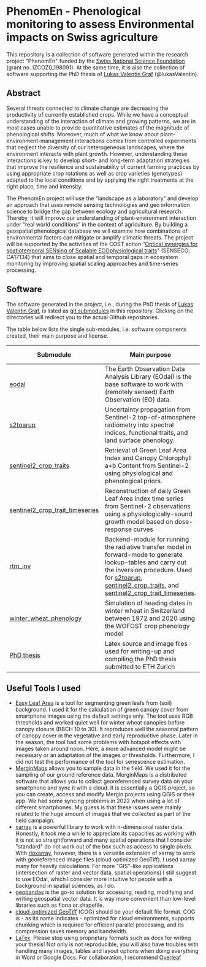 # PhenomEn - Phenological monitoring to assess Environmental impacts on Swiss agriculture

This repository is a collection of software generated within the research project "PhenomEn" funded by the [Swiss National Science Foundation](https://snf.ch/en/FKhU9kAtfXx7w9AI/page/home) (grant no. IZCOZ0_198091). At the same time, it is also the collection of software supporting the PhD thesis of [Lukas Valentin Graf](https://github.com/lukasValentin) (@lukasValentin).

## Abstract
Several threats connected to climate change are decreasing the productivity of currently established crops. While we have a conceptual understanding of the interaction of climate and growing patterns, we are in most cases unable to provide quantitative estimates of the magnitude of phenological shifts. Moreover, much of what we know about plant-environment-management interactions comes from controlled experiments that neglect the diversity of our heterogeneous landscapes, where the environment interacts with plant growth. However, understanding these interactions is key to develop short- and long-term adaptation strategies that improve the resilience and sustainability of current farming practices by using appropriate crop rotations as well as crop varieties (genotypes) adapted to the local conditions and by applying the right treatments at the right place, time and intensity.

The PhenomEn project will use the “landscape as a laboratory” and develop an approach that uses remote sensing technologies and geo information science to bridge the gap between ecology and agricultural research. Thereby, it will improve our understanding of plant-​environment interaction under “real world conditions” in the context of agriculture. By building a geospatial phenological database we will examine how combinations of environmental factors can mitigate or amplify climatic threats.
The project will be supported by the activities of the COST action “[Optical synergies for spatiotemporal SENsing of Scalable ECOphysiological traits](https://www.senseco.eu/)" (SENSECO; CA17134) that aims to close spatial and temporal gaps in ecosystem monitoring by improving spatial scaling approaches and time-​series processing.

## Software

The software generated in the project, i.e., during the PhD thesis of [Lukas Valentin Graf](https://github.com/lukasValentin), is listed as [git submodules](https://git-scm.com/book/en/v2/Git-Tools-Submodules) in this repository. Clicking on the directories will redirect you to the actual Github repositories.

The table below lists the single sub-modules, i.e. software components created, their main purpose and license.

| Submodule | Main purpose | Scientific Publication | License |
| --------- | ------------ | ---------------------- | ------- |
| [eodal](https://github.com/EOA-team/eodal) | The Earth Observation Data Analysis Library (EOdal) is the base software to work with (remotely sensed) Earth Observation (EO) data. | [Graf et al., 2022, COMPAG](https://doi.org/10.1016/j.compag.2022.107487) | [GPLv3](https://www.gnu.org/licenses/gpl-3.0.en.html) |
| [s2toarup](https://github.com/EOA-team/s2toarup) | Uncertainty propagation from Sentinel-2 top-of-atmosphere radiometry into spectral indices, functional traits, and land surface phenology. | [Graf et al., 2023, IEEE J-STARS](https://doi.org/10.1109/JSTARS.2023.3297713) | [GPLv3](https://www.gnu.org/licenses/gpl-3.0.en.html) |
| [sentinel2_crop_traits](https://github.com/EOA-team/sentinel2_crop_traits) | Retrieval of Green Leaf Area Index and Canopy Chlorophyll a+b Content from Sentinel-2 using physiological and phenological priors. | [Graf et al., 2023, RSE](https://doi.org/10.1016/j.rse.2023.113860) | [GPLv3](https://www.gnu.org/licenses/gpl-3.0.en.html) |
| [sentinel2_crop_trait_timeseries](https://github.com/EOA-team/sentinel2_crop_trait_timeseries) | Reconstruction of daily Green Leaf Area Index time series from Sentinel-2 observations using a physiologically-sound growth model based on dose-response curves | Under review | [GPLv3](https://www.gnu.org/licenses/gpl-3.0.en.html) |
| [rtm_inv](https://github.com/EOA-team/rtm_inv) | Backend-module for running the radiative transfer model in forward-mode to generate lookup-tables and carry out the inversion procedure. Used for [s2toarup](https://github.com/EOA-team/s2toarup), [sentinel2_crop_traits](https://github.com/EOA-team/sentinel2_crop_traits), and [sentinel2_crop_trait_timeseries](https://github.com/EOA-team/sentinel2_crop_trait_timeseries). | Not applicable, see individual references | [GPLv3](https://www.gnu.org/licenses/gpl-3.0.en.html) |
| [winter_wheat_phenology](https://github.com/EOA-team/winter_wheat_phenology) | Simulation of heading dates in winter wheat in Switzerland between 1972 and 2020 using the WOFOST crop phenology model | Under preparation by [Raphael Portmann](https://github.com/raphael-portmann/PhenoSwiss) | [GPLv3](https://www.gnu.org/licenses/gpl-3.0.en.html) |
| [PhD thesis](https://github.com/lukasValentin/phd_thesis_lukas/tree/main) | Latex source and image files used for writing-up and compiling the PhD thesis submitted to ETH Zurich | [Download the PDF here](https://polybox.ethz.ch/index.php/s/kHM8XbkQ9XhVhxM) | [InC-NC/1.0](https://rightsstatements.org/page/InC-NC/1.0/) |

## Useful Tools I used

- [Easy Leaf Area](https://github.com/lukasValentin/Easy-Leaf-Area/tree/master) is a tool for segmenting green leafs from (soil) background. I used it for the calculation of green canopy cover from smartphone images using the default settings only. The tool uses RGB thresholds and worked quiet well for winter wheat canopies before canopy closure (BBCH 10 to 30). It reproduces well the seasonal pattern of canopy cover in the vegetative and early reproductive phase. Later in the season, the tool had some problems with hotspot effects with images taken around noon. Here, a more advanced model might be necessary or an adaptation of the images or thresholds. Furthermore, I did not test the performance of the tool for senescence estimation.
- [MerginMaps](https://merginmaps.com/docs/) allows you to sample data in the field. We used it for the sampling of our ground reference data. MerginMaps is a distributed software that allows you to collect georeferenced survey data on your smartphone and sync it with a cloud. It is essentially a QGIS project, so you can create, access and modify Mergin projects using QGIS or their app. We had some syncing problems in 2022 when using a lot of different smartphones. My guess is that these issues were mainly related to the huge amount of images that we collected as part of the field campaign.
- [xarray](https://docs.xarray.dev/en/stable/) is a powerful library to work with n-dimensional raster data. Honestly, it took me a while to appreciate its capacities as working with it is not so straightforward and many spatial operations that I consider "standard" do not work out of the box such as access to single pixels. With [rioxarray](https://corteva.github.io/rioxarray/stable/), however, there is a versatile extension of xarray to work with georeferenced image files (cloud optimized GeoTiff). I used xarray many for heavily calculations. For more "GIS"-like applications (intersection of raster and vector data, spatial operations) I still suggest to use EOdal, which I consider more intuitive for people with a background in spatial sciences, as I do.
- [geopandas](https://geopandas.org/en/stable/) is the go-to solution for accessing, reading, modifying and writing geospatial vector data. It is way more convenient than low-level libraries such as fiona or shapefile.
- [cloud-optimized GeoTiff](https://www.cogeo.org/) (COG) should be your default file format. COG is - as its name indicates - optimized for cloud environments, supports chunking which is required for efficient parallel processing, and its compression saves memory and bandwidth.
- [LaTex](https://www.latex-project.org/). Please stop using proprietary formats such as docx for writing your thesis! Not only is not reproducible, you will also have troubles with handling many images, tables and layout options when doing everything in Word or Google Docs. For collaboration, I recommend [Overleaf](https://www.overleaf.com/project)
